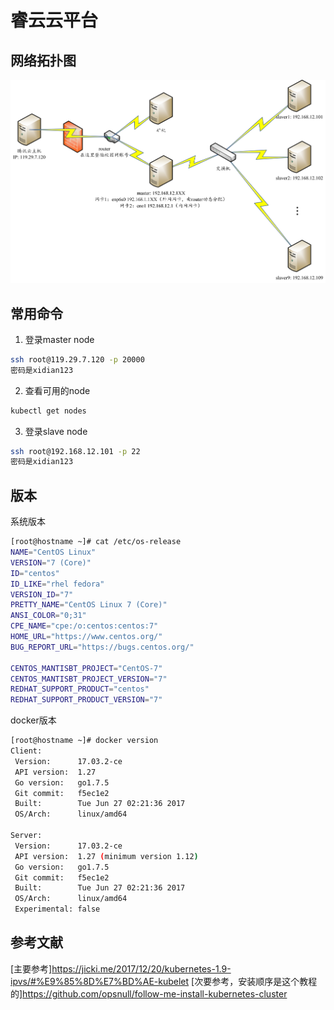 # 睿云云平台

## 网络拓扑图
![网络拓扑图](imgs/网络拓扑图.png)

## 常用命令
1. 登录master node
```bash
ssh root@119.29.7.120 -p 20000
密码是xidian123
```
2. 查看可用的node
```bash
kubectl get nodes
```
3. 登录slave node
```bash
ssh root@192.168.12.101 -p 22
密码是xidian123
```

## 版本
系统版本
```bash
[root@hostname ~]# cat /etc/os-release
NAME="CentOS Linux"
VERSION="7 (Core)"
ID="centos"
ID_LIKE="rhel fedora"
VERSION_ID="7"
PRETTY_NAME="CentOS Linux 7 (Core)"
ANSI_COLOR="0;31"
CPE_NAME="cpe:/o:centos:centos:7"
HOME_URL="https://www.centos.org/"
BUG_REPORT_URL="https://bugs.centos.org/"

CENTOS_MANTISBT_PROJECT="CentOS-7"
CENTOS_MANTISBT_PROJECT_VERSION="7"
REDHAT_SUPPORT_PRODUCT="centos"
REDHAT_SUPPORT_PRODUCT_VERSION="7"
```
docker版本
```bash
[root@hostname ~]# docker version
Client:
 Version:      17.03.2-ce
 API version:  1.27
 Go version:   go1.7.5
 Git commit:   f5ec1e2
 Built:        Tue Jun 27 02:21:36 2017
 OS/Arch:      linux/amd64

Server:
 Version:      17.03.2-ce
 API version:  1.27 (minimum version 1.12)
 Go version:   go1.7.5
 Git commit:   f5ec1e2
 Built:        Tue Jun 27 02:21:36 2017
 OS/Arch:      linux/amd64
 Experimental: false
```

## 参考文献
[主要参考]https://jicki.me/2017/12/20/kubernetes-1.9-ipvs/#%E9%85%8D%E7%BD%AE-kubelet
[次要参考，安装顺序是这个教程的]https://github.com/opsnull/follow-me-install-kubernetes-cluster
